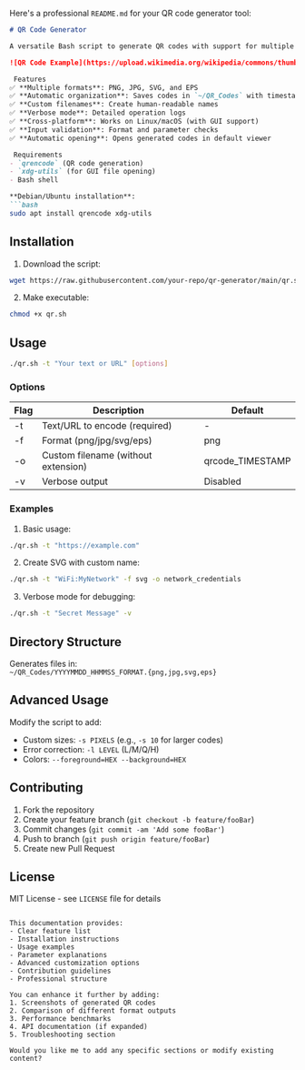 Here's a professional `README.md` for your QR code generator tool:

```markdown
# QR Code Generator

A versatile Bash script to generate QR codes with support for multiple formats, custom filenames, and automatic organization.

![QR Code Example](https://upload.wikimedia.org/wikipedia/commons/thumb/1/1d/QR_Code_Example.svg/240px-QR_Code_Example.svg.png)

 Features
✅ **Multiple formats**: PNG, JPG, SVG, and EPS  
✅ **Automatic organization**: Saves codes in `~/QR_Codes` with timestamps  
✅ **Custom filenames**: Create human-readable names  
✅ **Verbose mode**: Detailed operation logs  
✅ **Cross-platform**: Works on Linux/macOS (with GUI support)  
✅ **Input validation**: Format and parameter checks  
✅ **Automatic opening**: Opens generated codes in default viewer

 Requirements
- `qrencode` (QR code generation)
- `xdg-utils` (for GUI file opening)
- Bash shell

**Debian/Ubuntu installation**:
```bash
sudo apt install qrencode xdg-utils
```

## Installation
1. Download the script:
```bash
wget https://raw.githubusercontent.com/your-repo/qr-generator/main/qr.sh
```
2. Make executable:
```bash
chmod +x qr.sh
```

## Usage
```bash
./qr.sh -t "Your text or URL" [options]
```

### Options
| Flag | Description                          | Default          |
|------|--------------------------------------|------------------|
| -t   | Text/URL to encode (required)        | -                |
| -f   | Format (png/jpg/svg/eps)             | png              |
| -o   | Custom filename (without extension)  | qrcode_TIMESTAMP |
| -v   | Verbose output                       | Disabled         |

### Examples
1. Basic usage:
```bash
./qr.sh -t "https://example.com"
```

2. Create SVG with custom name:
```bash
./qr.sh -t "WiFi:MyNetwork" -f svg -o network_credentials
```

3. Verbose mode for debugging:
```bash
./qr.sh -t "Secret Message" -v
```

## Directory Structure
Generates files in:  
`~/QR_Codes/YYYYMMDD_HHMMSS_FORMAT.{png,jpg,svg,eps}`

## Advanced Usage
Modify the script to add:
- Custom sizes: `-s PIXELS` (e.g., `-s 10` for larger codes)
- Error correction: `-l LEVEL` (L/M/Q/H)
- Colors: `--foreground=HEX --background=HEX`

## Contributing
1. Fork the repository
2. Create your feature branch (`git checkout -b feature/fooBar`)
3. Commit changes (`git commit -am 'Add some fooBar'`)
4. Push to branch (`git push origin feature/fooBar`)
5. Create new Pull Request

## License
MIT License - see `LICENSE` file for details
```

This documentation provides:
- Clear feature list
- Installation instructions
- Usage examples
- Parameter explanations
- Advanced customization options
- Contribution guidelines
- Professional structure

You can enhance it further by adding:
1. Screenshots of generated QR codes
2. Comparison of different format outputs
3. Performance benchmarks
4. API documentation (if expanded)
5. Troubleshooting section

Would you like me to add any specific sections or modify existing content?
